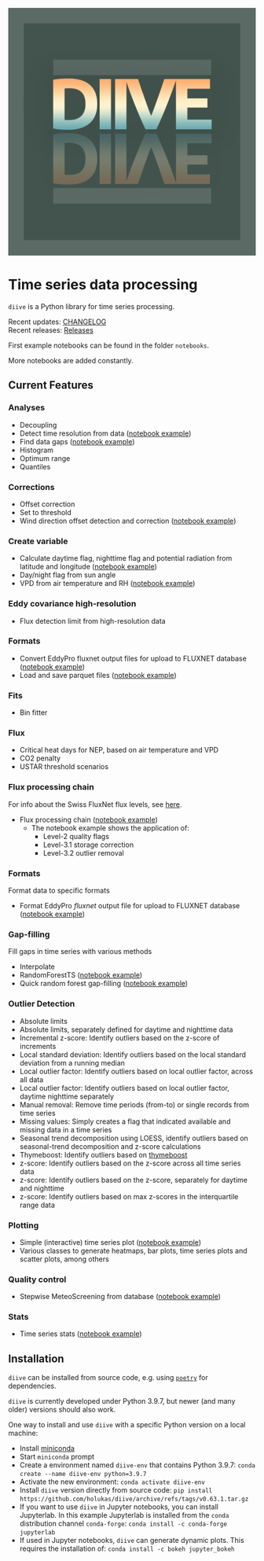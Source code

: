 ![](images/logo_diive1_512px.png)

# Time series data processing

`diive` is a Python library for time series processing.

Recent updates: [CHANGELOG](CHANGELOG.md)   
Recent releases: [Releases](https://gitlab.ethz.ch/holukas/diive/-/releases)

First example notebooks can be found in the folder `notebooks`.

More notebooks are added constantly.

## Current Features

### Analyses

- Decoupling
- Detect time resolution from data ([notebook example](notebooks/TimeStamps/Detect_time_resolution.ipynb))
- Find data gaps ([notebook example](notebooks/Analyses/GapFinder.ipynb))
- Histogram
- Optimum range
- Quantiles

### Corrections

- Offset correction
- Set to threshold
- Wind direction offset detection and correction ([notebook example](notebooks/Corrections/WindDirectionOffset.ipynb))

### Create variable

- Calculate daytime flag, nighttime flag and potential radiation from latitude and longitude ([notebook example](notebooks/CalculateVariable/Daytime_and_nighttime_flag.ipynb))
- Day/night flag from sun angle
- VPD from air temperature and RH ([notebook example](notebooks/CalculateVariable/Calculate_VPD_from_TA_and_RH.ipynb))

### Eddy covariance high-resolution

- Flux detection limit from high-resolution data

### Formats

- Convert EddyPro fluxnet output files for upload to FLUXNET
  database ([notebook example](notebooks/Formats/FormatEddyProFluxnetFileForUpload.ipynb))
- Load and save parquet files ([notebook example](notebooks/Formats/LoadSaveParquetFile.ipynb))

### Fits

- Bin fitter

### Flux

- Critical heat days for NEP, based on air temperature and VPD
- CO2 penalty
- USTAR threshold scenarios

### Flux processing chain

For info about the Swiss FluxNet flux levels,
see [here](https://www.swissfluxnet.ethz.ch/index.php/data/ecosystem-fluxes/flux-processing-chain/).

- Flux processing chain ([notebook example](notebooks/FluxProcessingChain/FluxProcessingChain.ipynb))
    - The notebook example shows the application of:
        - Level-2 quality flags
        - Level-3.1 storage correction
        - Level-3.2 outlier removal

### Formats

Format data to specific formats

- Format EddyPro _fluxnet_ output file for upload to FLUXNET
  database ([notebook example](notebooks/Formats/FormatEddyProFluxnetFileForUpload.ipynb))

### Gap-filling

Fill gaps in time series with various methods

- Interpolate
- RandomForestTS ([notebook example](notebooks/GapFilling/RandomForestGapFilling.ipynb))
- Quick random forest gap-filling ([notebook example](notebooks/GapFilling/QuickRandomForestGapFilling.ipynb))

### Outlier Detection

- Absolute limits
- Absolute limits, separately defined for daytime and nighttime data
- Incremental z-score: Identify outliers based on the z-score of increments
- Local standard deviation: Identify outliers based on the local standard deviation from a running median
- Local outlier factor: Identify outliers based on local outlier factor, across all data
- Local outlier factor: Identify outliers based on local outlier factor, daytime nighttime separately
- Manual removal: Remove time periods (from-to) or single records from time series
- Missing values: Simply creates a flag that indicated available and missing data in a time series
- Seasonal trend decomposition using LOESS, identify outliers based on seasonal-trend decomposition and
  z-score calculations
- Thymeboost: Identify outliers based on [thymeboost](https://github.com/tblume1992/ThymeBoost)
- z-score: Identify outliers based on the z-score across all time series data
- z-score: Identify outliers based on the z-score, separately for daytime and nighttime
- z-score: Identify outliers based on max z-scores in the interquartile range data

### Plotting

- Simple (interactive) time series plot ([notebook example](notebooks/Plotting/TimeSeries.ipynb))
- Various classes to generate heatmaps, bar plots, time series plots and scatter plots, among others

### Quality control

- Stepwise MeteoScreening from
  database ([notebook example](notebooks/MeteoScreening/StepwiseMeteoScreeningFromDatabase.ipynb))

### Stats

- Time series stats ([notebook example](notebooks/Stats/TimeSeriesStats.ipynb))

## Installation

`diive` can be installed from source code, e.g. using [`poetry`](https://python-poetry.org/) for dependencies.

`diive` is currently developed under Python 3.9.7, but newer (and many older) versions should also work.

One way to install and use `diive` with a specific Python version on a local machine:

- Install [miniconda](https://docs.conda.io/en/latest/miniconda.html)
- Start `miniconda` prompt
- Create a environment named `diive-env` that contains Python 3.9.7:
  `conda create --name diive-env python=3.9.7`
- Activate the new environment: `conda activate diive-env`
- Install `diive` version directly from source code:
  `pip install https://github.com/holukas/diive/archive/refs/tags/v0.63.1.tar.gz`
- If you want to use `diive` in Jupyter notebooks, you can install Jupyterlab.
  In this example Jupyterlab is installed from the `conda` distribution channel `conda-forge`:
  `conda install -c conda-forge jupyterlab`
- If used in Jupyter notebooks, `diive` can generate dynamic plots. This requires the installation of:
  `conda install -c bokeh jupyter_bokeh`